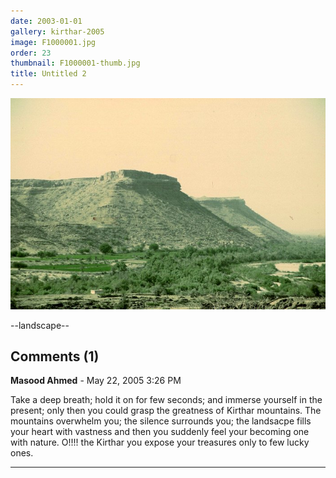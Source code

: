```yaml
---
date: 2003-01-01
gallery: kirthar-2005
image: F1000001.jpg
order: 23
thumbnail: F1000001-thumb.jpg
title: Untitled 2
---
```


![Untitled 2](./F1000001.jpg)

--landscape--

<div id="comments">

## Comments (1)

**Masood Ahmed** - May 22, 2005  3:26 PM

Take a deep breath; hold it on for few seconds; and immerse yourself in the present; only then you could grasp the greatness of Kirthar mountains. The mountains overwhelm you; the silence surrounds you; the landsacpe fills your heart with vastness and then you suddenly feel your becoming one with nature. O!!!! the Kirthar you expose your treasures only to few lucky ones.

---

</div>